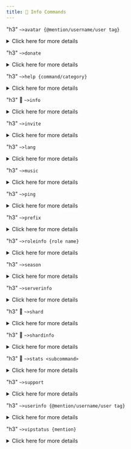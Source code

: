 ```yaml
---
title: 💭 Info Commands
---
```


"h3" `~>avatar {@mention/username/user tag}`
<details><summary>Click here for more details</summary>
<p>

**Description:**<br>
Grab your own avatar or the given person's avatar.

**Requirements:**<br>
* This command requires [**Embed** permissions](https://github.com/Mantaro/MantaroBot/wiki/Command-reference-and-documentation#basic-knowledge).

**Example(s):**<br>
* `~>avatar`
* `~>avatar @Kodehawa#3457`
* `~>avatar Kodehawa`

</p>
</details>



"h3" `~>donate`
<details><summary>Click here for more details</summary>
<p>

**Description:**<br>
Shows all of Mantaro's donation methods.

**Requirements:**<br>
* This command does not have any specific requirements.

**Example(s):**<br>
* `~>donate`

</p>
</details>



"h3" `~>help {command/category}`
<details><summary>Click here for more details</summary>
<p>

**Description:**<br>
Get all commands or, if you specify a command, get more information on the command specified or if you specified a category, you will see all commands in that category.

**Requirements:**<br>
* This command requires [**Embed** permissions](https://github.com/Mantaro/MantaroBot/wiki/Command-reference-and-documentation#basic-knowledge).

**Alias(es):**<br>
* `commands`
* `halp`

**Example(s):**<br>
* `~>help`
* `~>help cast`
* `~>help action`

</p>
</details>



"h3" 🔧 `~>info`
<details><summary>Click here for more details</summary>
<p>

**Description:**<br>
Get Mantaro's technical information.

**Requirements:**<br>
* This command does not have any specific requirements.

**Alias(es)**<br>
* `status`

**Example(s):**<br>
* `~>info`

</p>
</details>



"h3" `~>invite`
<details><summary>Click here for more details</summary>
<p>

**Description:**<br>
Get the invite necessary to add Mantaro to your server, The support server Invite, and the Patreon URL.

**Requirements:**<br>
* This command requires [**Embed** permissions](https://github.com/Mantaro/MantaroBot/wiki/Command-reference-and-documentation#basic-knowledge).

**Example(s):**<br>
* `~>invite`

</p>
</details>



"h3" `~>lang`
<details><summary>Click here for more details</summary>
<p>

**Description:**<br>
Show info on how to change your language and what languages are available.

**Requirements:**<br>
* This command does not have any specific requirements.

**Alias(es):**<br>
* `language`

**Example(s):**<br>
* `~>lang`
* `~>language`

</p>
</details>



"h3" `~>music`
<details><summary>Click here for more details</summary>
<p>

**Description:**<br>
This will tell you how to properly use Mantaros music feature.

**Requirements:**<br>
* This command does not have any specific requirements.

**Example(s):**<br>
* `~>music`

</p>
</details>



"h3" `~>ping`
<details><summary>Click here for more details</summary>
<p>

**Description:**<br>
Check how fast Mantaro is responding.

**Requirements:**<br>
* This command does not have any specific requirements.

**Example(s):**<br>
* `~>ping`

</p>
</details>



"h3" `~>prefix`
<details><summary>Click here for more details</summary>
<p>

**Description:**<br>
See information about Mantaro's prefix.

**Requirements:**<br>
* This command does not have any specific requirements.

**Example(s):**<br>
* `~>prefix`

</p>
</details>



"h3" `~>roleinfo {role name}`
<details><summary>Click here for more details</summary>
<p>

**Description:**<br>
Shows info about a given role. If no role is given it will give information on your highest role.

**Requirements:**<br>
* This command requires [**Embed** permissions](https://github.com/Mantaro/MantaroBot/wiki/Command-reference-and-documentation#basic-knowledge).

**Example(s):**<br>
* `~>roleinfo`
* `~>roleinfo Member`

</p>
</details>



"h3" `~>season`
<details><summary>Click here for more details</summary>
<p>

**Description:**<br>
See information about how to take part in the seasons.

**Requirements:**<br>
* This command does not have any specific requirements.

**Example(s):**<br>
* `~>season`

</p>
</details>



"h3" `~>serverinfo`
<details><summary>Click here for more details</summary>
<p>

**Description:**<br>
Check some server stats.

**Requirements:**<br>
* This command requires [**Embed** permissions](https://github.com/Mantaro/MantaroBot/wiki/Command-reference-and-documentation#basic-knowledge).

**Alias(es):**<br>
* `guildinfo`

**Example(s):**<br>
* `~>serverinfo`
* `~>guildinfo`

</p>
</details>



"h3" 🔧 `~>shard`
<details><summary>Click here for more details</summary>
<p>

**Description:**<br>
Will tell you the current shard instance your guild is on (used for debugging).

**Requirements:**<br>
* This command does not have any specific requirements.

**Example(s):**<br>
* `~>shard`

</p>
</details>



"h3" 🔧 `~>shardinfo`
<details><summary>Click here for more details</summary>
<p>

**Description:**<br>
Check connectivity of all Mantaro shards (You wont really need this unless you are a Dev or Helper for Mantaro.)

**Requirements:**<br>
* This command does not have any specific requirements.

**Example(s):**<br>
* `~>shardinfo`

</p>
</details>



"h3" 🔧 `~>stats <subcommand>`
<details><summary>Click here for more details</summary>
<p>

**Description:**<br>
Get some stats about Mantaros VPS, most used commands, join/leave stats for guilds and usages or just general stats for Manataro. You must specify one of the subcommands to get information.

**Subcommand(s):**<br>
* `cmds`: This will show the bot's command usage.
* `nodes`: This will show Mantaro node statistics.
* `category`: This will show the bot's category usage.
* `lavalink`: This will show Lavalink node statistics.
* `usage`: This will show the bot's (and JVM) hardware usage.

**Requirements:**<br>
* This command requires [**Embed** permissions](https://github.com/Mantaro/MantaroBot/wiki/Command-reference-and-documentation#basic-knowledge).

**Example(s):**<br>
* `~>stats cmds`
* `~>stats category`
* `~>stats usage`

</p>
</details>



"h3" `~>support`
<details><summary>Click here for more details</summary>
<p>

**Description:**<br>
Gives you a link to the support server.

**Requirements:**<br>
* This command does not have any specific requirements.

**Example(s):**<br>
* `~>support`

</p>
</details>



"h3" `~>userinfo {@mention/username/user tag}`
<details><summary>Click here for more details</summary>
<p>

**Description:**<br>
Shows information about your or the given person's roles e.t.c.

**Requirements:**<br>
* This command requires [**Embed** permissions](https://github.com/Mantaro/MantaroBot/wiki/Command-reference-and-documentation#basic-knowledge).

**Example(s):**<br>
* `~>userinfo`
* `~>userinfo @Kodehawa#3457`

</p>
</details>



"h3" `~>vipstatus {mention}`
<details><summary>Click here for more details</summary>
<p>

**Description:**<br>
Will show you the remaining time in days of your (or someone else) or the guilds premium perks.

**Subcommand(s):**<br>
* `guild`: Will show you the current guild's premium status.

**Requirements:**<br>
* This command requires [**Embed** permissions](https://github.com/Mantaro/MantaroBot/wiki/Command-reference-and-documentation#basic-knowledge).

**Alias(es):**<br>
* `premium`

**Example(s):**<br>
* `~>vipstatus`
* `~>vipstatus @Kodehawa#3457`
* `~>vipstatus guild`

</p>
</details>